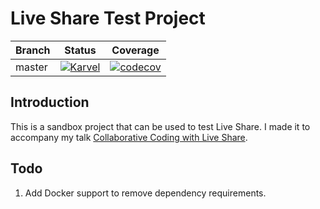 # Live Share Test Project

|Branch|Status|Coverage|
|---|---|---|
|master|[![Karvel](https://circleci.com/gh/Karvel/liveshare-test-project/tree/master.svg?style=shield)](https://circleci.com/gh/Karvel/liveshare-test-project/tree/master)|[![codecov](https://codecov.io/gh/Karvel/liveshare-test-project/branch/master/graph/badge.svg)](https://codecov.io/gh/Karvel/liveshare-test-project)|

## Introduction

This is a sandbox project that can be used to test Live Share. I made it to accompany my talk [Collaborative Coding with Live Share](https://docs.google.com/presentation/d/13bKP5-mOAy2Tb2xl9ZBkd-atwEJhl1PYrpHF-kEbOuQ/edit?usp=sharing).

## Todo

1. Add Docker support to remove dependency requirements.
